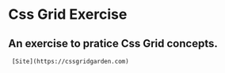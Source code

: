 # Css Grid Exercise

## An exercise to pratice Css Grid concepts.
```
 [Site](https://cssgridgarden.com)
